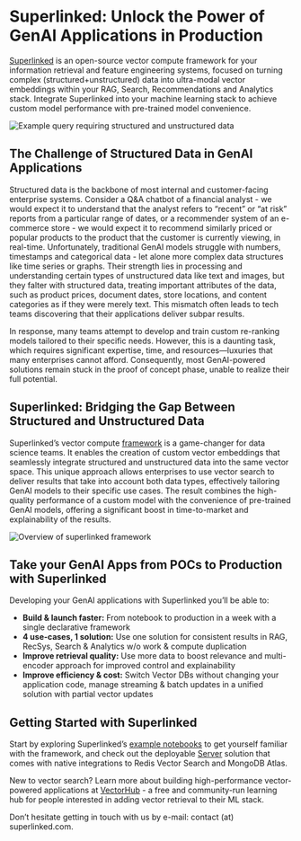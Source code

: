 # Superlinked: Unlock the Power of GenAI Applications in Production

[Superlinked](https://www.superlinked.com/?utm_source=StarHistory&utm_medium=referral&utm_campaign=Starlet_AUG_2024) is an open-source vector compute framework for your information retrieval and feature engineering systems, focused on turning complex (structured+unstructured) data into ultra-modal vector embeddings within your RAG, Search, Recommendations and Analytics stack. Integrate Superlinked into your machine learning stack to achieve custom model performance with pre-trained model convenience.

![Example query requiring structured and unstructured data](/assets/blog/superlinked/example_query.webp)


## The Challenge of Structured Data in GenAI Applications 

Structured data is the backbone of most internal and customer-facing enterprise systems. Consider a Q&A chatbot of a financial analyst - we would expect it to understand that the analyst refers to “recent” or “at risk” reports from a particular range of dates, or a recommender system of an e-commerce store - we would expect it to recommend similarly priced or popular products to the product that the customer is currently viewing, in real-time. Unfortunately, traditional GenAI models struggle with numbers, timestamps and categorical data - let alone more complex data structures like time series or graphs. Their strength lies in processing and understanding certain types of unstructured data like text and images, but they falter with structured data, treating important attributes of the data, such as product prices, document dates, store locations, and content categories as if they were merely text. This mismatch often leads to tech teams discovering that their applications deliver subpar results.

In response, many teams attempt to develop and train custom re-ranking models tailored to their specific needs. However, this is a daunting task, which requires significant expertise, time, and resources—luxuries that many enterprises cannot afford. Consequently, most GenAI-powered solutions remain stuck in the proof of concept phase, unable to realize their full potential.


## Superlinked: Bridging the Gap Between Structured and Unstructured Data

Superlinked’s vector compute [framework](https://github.com/superlinked/superlinked) is a game-changer for data science teams. It enables the creation of custom vector embeddings that seamlessly integrate structured and unstructured data into the same vector space. This unique approach allows enterprises to use vector search to deliver results that take into account both data types, effectively tailoring GenAI models to their specific use cases. The result combines the high-quality performance of a custom model with the convenience of pre-trained GenAI models, offering a significant boost in time-to-market and explainability of the results.

![Overview of superlinked framework](/assets/blog/superlinked/superlinked_framework.webp)


## Take your GenAI Apps from POCs to Production with Superlinked

Developing your GenAI applications with Superlinked you’ll be able to:

- **Build & launch faster:** From notebook to production in a week with a single declarative framework
- **4 use-cases, 1 solution:** Use one solution for consistent results in RAG, RecSys, Search & Analytics w/o work & compute duplication
- **Improve retrieval quality:** Use more data to boost relevance and multi-encoder approach for improved control and explainability
- **Improve efficiency & cost:** Switch Vector DBs without changing your application code, manage streaming & batch updates in a unified solution with partial vector updates


## Getting Started with Superlinked

Start by exploring Superlinked’s [example notebooks](https://github.com/superlinked/superlinked?tab=readme-ov-file#use-cases) to get yourself familiar with the framework, and check out the deployable [Server](https://github.com/superlinked/superlinked/tree/main/server) solution that comes with native integrations to Redis Vector Search and MongoDB Atlas.

New to vector search? Learn more about building high-performance vector-powered applications at [VectorHub](https://superlinked.com/vectorhub/) - a free and community-run learning hub for people interested in adding vector retrieval to their ML stack.

Don’t hesitate getting in touch with us by e-mail: contact (at) superlinked.com.